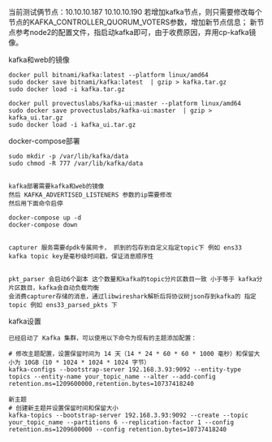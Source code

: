 
当前测试俩节点：10.10.10.187 10.10.10.190
若增加kafka节点，则只需要修改每个节点的KAFKA_CONTROLLER_QUORUM_VOTERS参数，增加新节点信息；
新节点参考node2的配置文件，指启动kafka即可，由于收费原因，弃用cp-kafka镜像。

kafka和web的镜像
```shell
docker pull bitnami/kafka:latest --platform linux/amd64
sudo docker save bitnami/kafka:latest  | gzip > kafka.tar.gz
sudo docker load -i kafka.tar.gz

docker pull provectuslabs/kafka-ui:master --platform linux/amd64
sudo docker save provectuslabs/kafka-ui:master  | gzip > kafka_ui.tar.gz
sudo docker load -i kafka_ui.tar.gz
```

docker-compose部署
```shell
sudo mkdir -p /var/lib/kafka/data
sudo chmod -R 777 /var/lib/kafka/data


kafka部署需要kafka和web的镜像
然后 KAFKA_ADVERTISED_LISTENERS 参数的ip需要修改
然后用下面命令启停

docker-compose up -d
docker-compose down


capturer 服务需要dpdk专属网卡， 抓到的包存到自定义指定topic下 例如 ens33
kafka topic key是毫秒级时间戳，保证消息顺序性


pkt_parser 会启动6个副本 这个数量和kafka的topic分片区数目一致 小于等于 kafka分片区数目，kafka会自动负载均衡
会消费capturer存储的消息，通过libwireshark解析后将协议树json存到kafka的 指定 topic 例如 ens33_parsed_pkts 下

```


kafka设置
```shell
已经启动了 Kafka 集群，可以使用以下命令为现有的主题添加配置：

# 修改主题配置，设置保留时间为 14 天（14 * 24 * 60 * 60 * 1000 毫秒）和保留大小为 10GB（10 * 1024 * 1024 * 1024 字节）
kafka-configs --bootstrap-server 192.168.3.93:9092 --entity-type topics --entity-name your_topic_name --alter --add-config retention.ms=1209600000,retention.bytes=10737418240

新主题
# 创建新主题并设置保留时间和保留大小
kafka-topics --bootstrap-server 192.168.3.93:9092 --create --topic your_topic_name --partitions 6 --replication-factor 1 --config retention.ms=1209600000 --config retention.bytes=10737418240

```
